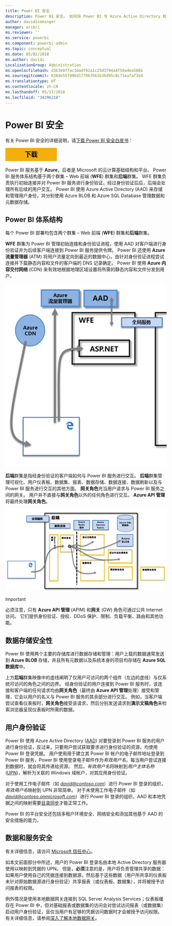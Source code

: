 ```yaml
---
title: Power BI 安全
description: Power BI 安全。 如何将 Power BI 与 Azure Active Directory 和其他 Azure 服务关联。 本主题还包括指向白皮书（其中会更深入地进行介绍）的链接。
author: davidiseminger
manager: erikri
ms.reviewer: ''
ms.service: powerbi
ms.component: powerbi-admin
ms.topic: conceptual
ms.date: 05/02/2018
ms.author: davidi
LocalizationGroup: Administration
ms.openlocfilehash: d3b3e077ac3dadf92a1c25d3704a4f59adea588b
ms.sourcegitcommit: 638de55f996d177063561b36d95c8c71ea7af3ed
ms.translationtype: HT
ms.contentlocale: zh-CN
ms.lasthandoff: 05/17/2018
ms.locfileid: "34296218"
---
```

# <a name="power-bi-security"></a>Power BI 安全
有关 Power BI 安全的详细说明，请[下载 Power BI 安全白皮书](http://go.microsoft.com/fwlink/?LinkId=829185)：

[![](media/service-admin-power-bi-security/pbi_security_01.png)](http://go.microsoft.com/fwlink/?LinkId=829185)

Power BI 服务基于 **Azure**，后者是 Microsoft 的云计算基础结构和平台。 Power BI 服务体系结构基于两个群集 – Web 前端 (**WFE**) 群集和**后端**群集。 WFE 群集负责执行初始连接并对 Power BI 服务进行身份验证，经过身份验证后后，后端会处理所有后续的用户交互。 Power BI 使用 Azure Active Directory (AAD) 来存储和管理用户身份，并分别使用 Azure BLOB 和 Azure SQL Database 管理数据和元数据存储。

## <a name="power-bi-architecture"></a>Power BI 体系结构
每个 Power BI 部署均包含两个群集 – Web 前端 (**WFE**) 群集和**后端**群集。

**WFE** 群集为 Power BI 管理初始连接和身份验证进程，使用 AAD 对客户端进行身份验证并为后续客户端连接到 Power BI 服务提供令牌。 Power BI 还使用 **Azure 流量管理器** (ATM) 将用户流量定向到最近的数据中心，由针对身份验证进程尝试连接并下载静态内容和文件的客户端的 DNS 记录确定。 Power BI 使用 **Azure 内容交付网络** (CDN) 来有效地根据地理区域设置将所需的静态内容和文件分发到用户。

![](media/service-admin-power-bi-security/pbi_security_v2_wfe.png)

**后端**群集是指经身份验证的客户端如何与 Power BI 服务进行交互。 **后端**群集管理可视化、用户仪表板、数据集、报表、数据存储、数据连接、数据刷新以及与 Power BI 服务进行交互的其他方面。 **网关角色**充当用户请求与 Power BI 服务之间的网关。 用户并不直接与**网关角色**以外的任何角色进行交互。 **Azure API 管理**将最终处理**网关角色**。

![](media/service-admin-power-bi-security/pbi_security_v2_backend_updated.png)

> [!IMPORTANT]
> 必须注意，只有 **Azure API 管理** (APIM) 和**网关** (GW) 角色可通过公共 Internet 访问。 它们提供身份验证、授权、DDoS 保护、限制、负载平衡、路由和其他功能。
> 
> 

## <a name="data-storage-security"></a>数据存储安全性
Power BI 使用两个主要的存储库进行数据存储和管理：用户上载的数据通常发送到 **Azure BLOB** 存储，并且所有元数据以及系统本身的项目均存储在 **Azure SQL 数据库**中。

上方**后端**群集映像中的虚线阐明了仅用户可访问的两个组件（左边的虚线）与仅系统可访问的角色之间的边界。 经身份验证的用户连接到 Power BI 服务时，该连接和客户端的任何请求均由**网关角色**（最终由 **Azure API 管理**处理）接受和管理，它会以用户的名义与 Power BI 服务的其余部分进行交互。 例如，当客户端尝试查看仪表板时，**网关角色**接受该请求，然后分别发送请求到**演示文稿角色**来检索浏览器呈现仪表板时所需的数据。

## <a name="user-authentication"></a>用户身份验证
Power BI 使用 Azure Active Directory ([AAD](http://azure.microsoft.com/services/active-directory/)) 对要登录到 Power BI 服务的用户进行身份验证，反过来，只要用户尝试获取要求进行身份验证的资源，均使用 Power BI 登录凭据。 用户使用用于建立其 Power BI 帐户的电子邮件地址登录到 Power BI 服务，Power BI 使用登录电子邮件作为*有效用户名*，每当用户尝试连接到数据时，就会将其传递给资源。 然后，*有效用户名*将映射到*用户主体名称* ([UPN](https://msdn.microsoft.com/library/windows/desktop/aa380525\(v=vs.85\).aspx))，解析为关联的 Windows 域帐户，对其应用身份验证。

对于使用工作电子邮件（如 *david@contoso.com*）进行 Power BI 登录的组织，*有效用户名*映射到 UPN 非常简单。 对于未使用工作电子邮件（如 *david@contoso.onmicrosoft.com*）进行 Power BI 登录的组织，AAD 和本地凭据之间的映射需要[目录同步](https://technet.microsoft.com/library/jj573653.aspx)才能正常工作。

Power BI 的平台安全还包括多租户环境安全、网络安全和添加其他基于 AAD 的安全措施的能力。

## <a name="data-and-service-security"></a>数据和服务安全
有关详细信息，请访问 [Microsoft 信任中心](https://www.microsoft.com/trustcenter)。

如本文前面部分中所述，用户的 Power BI 登录名由本地 Active Directory 服务器使用以映射到凭据的 UPN。 但是，**必须**注意的是，用户将负责管理共享的数据：如果用户使用自己的凭据连接到数据源，然后基于这些数据（用户所共享的仪表板未针对原始数据源进行身份验证）共享报表（或仪表板、数据集），并将被授予访问报表的权限。

例外情况是使用本地数据网关连接到 SQL Server Analysis Services；仪表板缓存在 Power BI 中，但对基础报表或数据集的访问会对尝试访问报表（或数据集）启动用户身份验证，且仅当用户有足够的凭据访问数据时才会被授予访问权限。 有关详细信息，请参阅[深入了解本地数据网关](service-gateway-onprem-indepth.md)。

